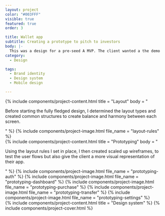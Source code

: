 ```yaml
---
layout: project
color: "#003FFF"
visible: true
featured: true
order: 3

title: Wallet app
subtitle: Creating a prototype to pitch to investors
body: |-
  This was a design for a pre-seed A MVP. The client wanted a the demo app to be graphically appealing, so I created a cool design system and then prototyped the first features for the developers to code.
category:
  - Design

tags:
  - Brand identity
  - Design system
  - Mobile design

---
```


<div class="section">
  <div class="section__container">
    {% include components/project-content.html
      title = "Layout"
      body = "
        <p>Before starting the fully fledged design, I determined the layout types and created common structures to create balance and harmony between each screen.</p>
      "
    %}
    {% include components/project-image.html file_name = "layout-rules" %}
  </div>
</div>

<div class="section">
  <div class="section__container">
    {% include components/project-content.html
      title = "Prototyping"
      body = "
        <p>Using the layout rules I set in place, I then created scaled up wireframes, to test the user flows but also give the client a more visual representation of their app.</p>
      "
    %}
    {% include components/project-image.html file_name = "prototyping-auth" %}
    {% include components/project-image.html file_name = "prototyping-dashboard" %}
    {% include components/project-image.html file_name = "prototyping-purchase" %}
    {% include components/project-image.html file_name = "prototyping-transfer" %}
    {% include components/project-image.html file_name = "prototyping-settings" %}
  </div>
</div>

<div class="section">
  <div class="section__container">
    {% include components/project-content.html
      title = "Design system"
    %}
    {% include components/project-cover.html %}
  </div>
</div>
